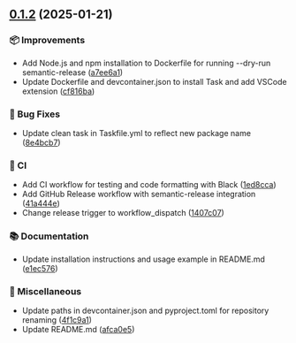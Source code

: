## [0.1.2](https://github.com/inference-gateway/python-sdk/compare/v0.1.1...v0.1.2) (2025-01-21)

### 📦 Improvements

* Add Node.js and npm installation to Dockerfile for running --dry-run semantic-release ([a7ee6a1](https://github.com/inference-gateway/python-sdk/commit/a7ee6a1132cfa3dd008877711a6b13f0976b27b7))
* Update Dockerfile and devcontainer.json to install Task and add VSCode extension ([cf816ba](https://github.com/inference-gateway/python-sdk/commit/cf816baa1e0d78b1ae71889e4ac5cab03f1b074c))

### 🐛 Bug Fixes

* Update clean task in Taskfile.yml to reflect new package name ([8e4bcb7](https://github.com/inference-gateway/python-sdk/commit/8e4bcb78cc447028ce3ae0136fe527bf92c26b9e))

### 👷 CI

* Add CI workflow for testing and code formatting with Black ([1ed8cca](https://github.com/inference-gateway/python-sdk/commit/1ed8cca75623aa4596d9f2ae4d89cc68603a103c))
* Add GitHub Release workflow with semantic-release integration ([41a444e](https://github.com/inference-gateway/python-sdk/commit/41a444e0a578175c338b2456f691f3938068ef7a))
* Change release trigger to workflow_dispatch ([1407c07](https://github.com/inference-gateway/python-sdk/commit/1407c07724cf4429202466b2abd67b91130f9fd3))

### 📚 Documentation

* Update installation instructions and usage example in README.md ([e1ec576](https://github.com/inference-gateway/python-sdk/commit/e1ec576906924c6ab1d9c92f04e9734fde1ece80))

### 🔧 Miscellaneous

* Update paths in devcontainer.json and pyproject.toml for repository renaming ([4f1c9a1](https://github.com/inference-gateway/python-sdk/commit/4f1c9a162b12c8363f18a06b316297a4d9c0f4cd))
* Update README.md ([afca0e5](https://github.com/inference-gateway/python-sdk/commit/afca0e5d3500c3a949d2fd876b26391f8ea7f0b7))
